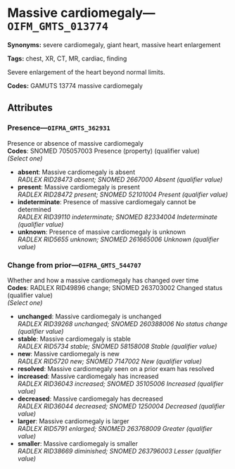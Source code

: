 # Massive cardiomegaly—`OIFM_GMTS_013774`

**Synonyms:** severe cardiomegaly, giant heart, massive heart enlargement

**Tags:** chest, XR, CT, MR, cardiac, finding

Severe enlargement of the heart beyond normal limits.

**Codes:** GAMUTS 13774 massive cardiomegaly

## Attributes

### Presence—`OIFMA_GMTS_362931`

Presence or absence of massive cardiomegaly  
**Codes**: SNOMED 705057003 Presence (property) (qualifier value)  
*(Select one)*

- **absent**: Massive cardiomegaly is absent  
_RADLEX RID28473 absent; SNOMED 2667000 Absent (qualifier value)_
- **present**: Massive cardiomegaly is present  
_RADLEX RID28472 present; SNOMED 52101004 Present (qualifier value)_
- **indeterminate**: Presence of massive cardiomegaly cannot be determined  
_RADLEX RID39110 indeterminate; SNOMED 82334004 Indeterminate (qualifier value)_
- **unknown**: Presence of massive cardiomegaly is unknown  
_RADLEX RID5655 unknown; SNOMED 261665006 Unknown (qualifier value)_

### Change from prior—`OIFMA_GMTS_544707`

Whether and how a massive cardiomegaly has changed over time  
**Codes**: RADLEX RID49896 change; SNOMED 263703002 Changed status (qualifier value)  
*(Select one)*

- **unchanged**: Massive cardiomegaly is unchanged  
_RADLEX RID39268 unchanged; SNOMED 260388006 No status change (qualifier value)_
- **stable**: Massive cardiomegaly is stable  
_RADLEX RID5734 stable; SNOMED 58158008 Stable (qualifier value)_
- **new**: Massive cardiomegaly is new  
_RADLEX RID5720 new; SNOMED 7147002 New (qualifier value)_
- **resolved**: Massive cardiomegaly seen on a prior exam has resolved  
- **increased**: Massive cardiomegaly has increased  
_RADLEX RID36043 increased; SNOMED 35105006 Increased (qualifier value)_
- **decreased**: Massive cardiomegaly has decreased  
_RADLEX RID36044 decreased; SNOMED 1250004 Decreased (qualifier value)_
- **larger**: Massive cardiomegaly is larger  
_RADLEX RID5791 enlarged; SNOMED 263768009 Greater (qualifier value)_
- **smaller**: Massive cardiomegaly is smaller  
_RADLEX RID38669 diminished; SNOMED 263796003 Lesser (qualifier value)_